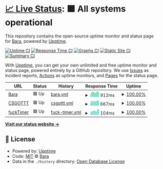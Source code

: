 # [📈 Live Status](https://status.bara.dev): <!--live status--> **🟩 All systems operational**

This repository contains the open-source uptime monitor and status page for [Bara](https://bara.dev), powered by [Upptime](https://github.com/upptime/upptime).

[![Uptime CI](https://github.com/Bara/StatusSite/workflows/Uptime%20CI/badge.svg)](https://github.com/Bara/StatusSite/actions?query=workflow%3A%22Uptime+CI%22)
[![Response Time CI](https://github.com/Bara/StatusSite/workflows/Response%20Time%20CI/badge.svg)](https://github.com/Bara/StatusSite/actions?query=workflow%3A%22Response+Time+CI%22)
[![Graphs CI](https://github.com/Bara/StatusSite/workflows/Graphs%20CI/badge.svg)](https://github.com/Bara/StatusSite/actions?query=workflow%3A%22Graphs+CI%22)
[![Static Site CI](https://github.com/Bara/StatusSite/workflows/Static%20Site%20CI/badge.svg)](https://github.com/Bara/StatusSite/actions?query=workflow%3A%22Static+Site+CI%22)
[![Summary CI](https://github.com/Bara/StatusSite/workflows/Summary%20CI/badge.svg)](https://github.com/Bara/StatusSite/actions?query=workflow%3A%22Summary+CI%22)

With [Upptime](https://upptime.js.org), you can get your own unlimited and free uptime monitor and status page, powered entirely by a GitHub repository. We use [Issues](https://github.com/Bara/StatusSite/issues) as incident reports, [Actions](https://github.com/Bara/StatusSite/actions) as uptime monitors, and [Pages](https://status.bara.dev) for the status page.

<!--start: status pages-->
<!-- This summary is generated by Upptime (https://github.com/upptime/upptime) -->
<!-- Do not edit this manually, your changes will be overwritten -->
<!-- prettier-ignore -->
| URL | Status | History | Response Time | Uptime |
| --- | ------ | ------- | ------------- | ------ |
| <img alt="" src="https://favicons.githubusercontent.com/bara.dev" height="13"> [Bara](https://bara.dev) | 🟩 Up | [bara.yml](https://github.com/Bara/StatusSite/commits/HEAD/history/bara.yml) | <details><summary><img alt="Response time graph" src="./graphs/bara/response-time-week.png" height="20"> 912ms</summary><br><a href="https://status.bara.dev/history/bara"><img alt="Response time 419" src="https://img.shields.io/endpoint?url=https%3A%2F%2Fraw.githubusercontent.com%2FBara%2FStatusSite%2FHEAD%2Fapi%2Fbara%2Fresponse-time.json"></a><br><a href="https://status.bara.dev/history/bara"><img alt="24-hour response time 851" src="https://img.shields.io/endpoint?url=https%3A%2F%2Fraw.githubusercontent.com%2FBara%2FStatusSite%2FHEAD%2Fapi%2Fbara%2Fresponse-time-day.json"></a><br><a href="https://status.bara.dev/history/bara"><img alt="7-day response time 912" src="https://img.shields.io/endpoint?url=https%3A%2F%2Fraw.githubusercontent.com%2FBara%2FStatusSite%2FHEAD%2Fapi%2Fbara%2Fresponse-time-week.json"></a><br><a href="https://status.bara.dev/history/bara"><img alt="30-day response time 1006" src="https://img.shields.io/endpoint?url=https%3A%2F%2Fraw.githubusercontent.com%2FBara%2FStatusSite%2FHEAD%2Fapi%2Fbara%2Fresponse-time-month.json"></a><br><a href="https://status.bara.dev/history/bara"><img alt="1-year response time 419" src="https://img.shields.io/endpoint?url=https%3A%2F%2Fraw.githubusercontent.com%2FBara%2FStatusSite%2FHEAD%2Fapi%2Fbara%2Fresponse-time-year.json"></a></details> | <details><summary><a href="https://status.bara.dev/history/bara">100.00%</a></summary><a href="https://status.bara.dev/history/bara"><img alt="All-time uptime 99.99%" src="https://img.shields.io/endpoint?url=https%3A%2F%2Fraw.githubusercontent.com%2FBara%2FStatusSite%2FHEAD%2Fapi%2Fbara%2Fuptime.json"></a><br><a href="https://status.bara.dev/history/bara"><img alt="24-hour uptime 100.00%" src="https://img.shields.io/endpoint?url=https%3A%2F%2Fraw.githubusercontent.com%2FBara%2FStatusSite%2FHEAD%2Fapi%2Fbara%2Fuptime-day.json"></a><br><a href="https://status.bara.dev/history/bara"><img alt="7-day uptime 100.00%" src="https://img.shields.io/endpoint?url=https%3A%2F%2Fraw.githubusercontent.com%2FBara%2FStatusSite%2FHEAD%2Fapi%2Fbara%2Fuptime-week.json"></a><br><a href="https://status.bara.dev/history/bara"><img alt="30-day uptime 100.00%" src="https://img.shields.io/endpoint?url=https%3A%2F%2Fraw.githubusercontent.com%2FBara%2FStatusSite%2FHEAD%2Fapi%2Fbara%2Fuptime-month.json"></a><br><a href="https://status.bara.dev/history/bara"><img alt="1-year uptime 99.99%" src="https://img.shields.io/endpoint?url=https%3A%2F%2Fraw.githubusercontent.com%2FBara%2FStatusSite%2FHEAD%2Fapi%2Fbara%2Fuptime-year.json"></a></details>
| <img alt="" src="https://favicons.githubusercontent.com/csgottt.com" height="13"> [CSGOTTT](https://csgottt.com) | 🟩 Up | [csgottt.yml](https://github.com/Bara/StatusSite/commits/HEAD/history/csgottt.yml) | <details><summary><img alt="Response time graph" src="./graphs/csgottt/response-time-week.png" height="20"> 667ms</summary><br><a href="https://status.bara.dev/history/csgottt"><img alt="Response time 700" src="https://img.shields.io/endpoint?url=https%3A%2F%2Fraw.githubusercontent.com%2FBara%2FStatusSite%2FHEAD%2Fapi%2Fcsgottt%2Fresponse-time.json"></a><br><a href="https://status.bara.dev/history/csgottt"><img alt="24-hour response time 637" src="https://img.shields.io/endpoint?url=https%3A%2F%2Fraw.githubusercontent.com%2FBara%2FStatusSite%2FHEAD%2Fapi%2Fcsgottt%2Fresponse-time-day.json"></a><br><a href="https://status.bara.dev/history/csgottt"><img alt="7-day response time 667" src="https://img.shields.io/endpoint?url=https%3A%2F%2Fraw.githubusercontent.com%2FBara%2FStatusSite%2FHEAD%2Fapi%2Fcsgottt%2Fresponse-time-week.json"></a><br><a href="https://status.bara.dev/history/csgottt"><img alt="30-day response time 692" src="https://img.shields.io/endpoint?url=https%3A%2F%2Fraw.githubusercontent.com%2FBara%2FStatusSite%2FHEAD%2Fapi%2Fcsgottt%2Fresponse-time-month.json"></a><br><a href="https://status.bara.dev/history/csgottt"><img alt="1-year response time 700" src="https://img.shields.io/endpoint?url=https%3A%2F%2Fraw.githubusercontent.com%2FBara%2FStatusSite%2FHEAD%2Fapi%2Fcsgottt%2Fresponse-time-year.json"></a></details> | <details><summary><a href="https://status.bara.dev/history/csgottt">100.00%</a></summary><a href="https://status.bara.dev/history/csgottt"><img alt="All-time uptime 99.95%" src="https://img.shields.io/endpoint?url=https%3A%2F%2Fraw.githubusercontent.com%2FBara%2FStatusSite%2FHEAD%2Fapi%2Fcsgottt%2Fuptime.json"></a><br><a href="https://status.bara.dev/history/csgottt"><img alt="24-hour uptime 100.00%" src="https://img.shields.io/endpoint?url=https%3A%2F%2Fraw.githubusercontent.com%2FBara%2FStatusSite%2FHEAD%2Fapi%2Fcsgottt%2Fuptime-day.json"></a><br><a href="https://status.bara.dev/history/csgottt"><img alt="7-day uptime 100.00%" src="https://img.shields.io/endpoint?url=https%3A%2F%2Fraw.githubusercontent.com%2FBara%2FStatusSite%2FHEAD%2Fapi%2Fcsgottt%2Fuptime-week.json"></a><br><a href="https://status.bara.dev/history/csgottt"><img alt="30-day uptime 100.00%" src="https://img.shields.io/endpoint?url=https%3A%2F%2Fraw.githubusercontent.com%2FBara%2FStatusSite%2FHEAD%2Fapi%2Fcsgottt%2Fuptime-month.json"></a><br><a href="https://status.bara.dev/history/csgottt"><img alt="1-year uptime 99.95%" src="https://img.shields.io/endpoint?url=https%3A%2F%2Fraw.githubusercontent.com%2FBara%2FStatusSite%2FHEAD%2Fapi%2Fcsgottt%2Fuptime-year.json"></a></details>
| <img alt="" src="https://favicons.githubusercontent.com/fucktimer.com" height="13"> [fuckTimer](https://fucktimer.com) | 🟩 Up | [fuck-timer.yml](https://github.com/Bara/StatusSite/commits/HEAD/history/fuck-timer.yml) | <details><summary><img alt="Response time graph" src="./graphs/fuck-timer/response-time-week.png" height="20"> 104ms</summary><br><a href="https://status.bara.dev/history/fuck-timer"><img alt="Response time 143" src="https://img.shields.io/endpoint?url=https%3A%2F%2Fraw.githubusercontent.com%2FBara%2FStatusSite%2FHEAD%2Fapi%2Ffuck-timer%2Fresponse-time.json"></a><br><a href="https://status.bara.dev/history/fuck-timer"><img alt="24-hour response time 94" src="https://img.shields.io/endpoint?url=https%3A%2F%2Fraw.githubusercontent.com%2FBara%2FStatusSite%2FHEAD%2Fapi%2Ffuck-timer%2Fresponse-time-day.json"></a><br><a href="https://status.bara.dev/history/fuck-timer"><img alt="7-day response time 104" src="https://img.shields.io/endpoint?url=https%3A%2F%2Fraw.githubusercontent.com%2FBara%2FStatusSite%2FHEAD%2Fapi%2Ffuck-timer%2Fresponse-time-week.json"></a><br><a href="https://status.bara.dev/history/fuck-timer"><img alt="30-day response time 103" src="https://img.shields.io/endpoint?url=https%3A%2F%2Fraw.githubusercontent.com%2FBara%2FStatusSite%2FHEAD%2Fapi%2Ffuck-timer%2Fresponse-time-month.json"></a><br><a href="https://status.bara.dev/history/fuck-timer"><img alt="1-year response time 143" src="https://img.shields.io/endpoint?url=https%3A%2F%2Fraw.githubusercontent.com%2FBara%2FStatusSite%2FHEAD%2Fapi%2Ffuck-timer%2Fresponse-time-year.json"></a></details> | <details><summary><a href="https://status.bara.dev/history/fuck-timer">100.00%</a></summary><a href="https://status.bara.dev/history/fuck-timer"><img alt="All-time uptime 99.11%" src="https://img.shields.io/endpoint?url=https%3A%2F%2Fraw.githubusercontent.com%2FBara%2FStatusSite%2FHEAD%2Fapi%2Ffuck-timer%2Fuptime.json"></a><br><a href="https://status.bara.dev/history/fuck-timer"><img alt="24-hour uptime 100.00%" src="https://img.shields.io/endpoint?url=https%3A%2F%2Fraw.githubusercontent.com%2FBara%2FStatusSite%2FHEAD%2Fapi%2Ffuck-timer%2Fuptime-day.json"></a><br><a href="https://status.bara.dev/history/fuck-timer"><img alt="7-day uptime 100.00%" src="https://img.shields.io/endpoint?url=https%3A%2F%2Fraw.githubusercontent.com%2FBara%2FStatusSite%2FHEAD%2Fapi%2Ffuck-timer%2Fuptime-week.json"></a><br><a href="https://status.bara.dev/history/fuck-timer"><img alt="30-day uptime 100.00%" src="https://img.shields.io/endpoint?url=https%3A%2F%2Fraw.githubusercontent.com%2FBara%2FStatusSite%2FHEAD%2Fapi%2Ffuck-timer%2Fuptime-month.json"></a><br><a href="https://status.bara.dev/history/fuck-timer"><img alt="1-year uptime 99.11%" src="https://img.shields.io/endpoint?url=https%3A%2F%2Fraw.githubusercontent.com%2FBara%2FStatusSite%2FHEAD%2Fapi%2Ffuck-timer%2Fuptime-year.json"></a></details>

<!--end: status pages-->

[**Visit our status website →**](https://status.bara.dev)

## 📄 License

- Powered by: [Upptime](https://github.com/upptime/upptime)
- Code: [MIT](./LICENSE) © [Bara](https://bara.dev)
- Data in the `./history` directory: [Open Database License](https://opendatacommons.org/licenses/odbl/1-0/)
